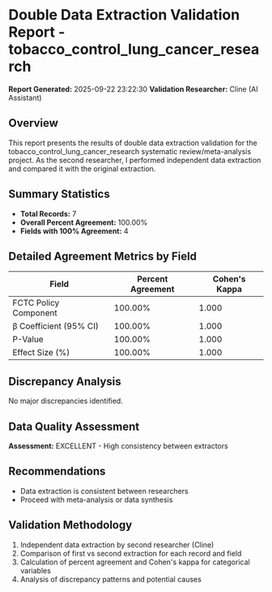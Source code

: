 # Double Data Extraction Validation Report - tobacco_control_lung_cancer_research

**Report Generated:** 2025-09-22 23:22:30
**Validation Researcher:** Cline (AI Assistant)

## Overview
This report presents the results of double data extraction validation for the tobacco_control_lung_cancer_research systematic review/meta-analysis project. As the second researcher, I performed independent data extraction and compared it with the original extraction.

## Summary Statistics
- **Total Records:** 7
- **Overall Percent Agreement:** 100.00%
- **Fields with 100% Agreement:** 4

## Detailed Agreement Metrics by Field

| Field | Percent Agreement | Cohen's Kappa |
|-------|------------------|---------------|
| FCTC Policy Component | 100.00% | 1.000 |
| β Coefficient (95% CI) | 100.00% | 1.000 |
| P-Value | 100.00% | 1.000 |
| Effect Size (%) | 100.00% | 1.000 |

## Discrepancy Analysis

No major discrepancies identified.

## Data Quality Assessment

**Assessment:** EXCELLENT - High consistency between extractors

## Recommendations

- Data extraction is consistent between researchers
- Proceed with meta-analysis or data synthesis

## Validation Methodology

1. Independent data extraction by second researcher (Cline)
2. Comparison of first vs second extraction for each record and field
3. Calculation of percent agreement and Cohen's kappa for categorical variables
4. Analysis of discrepancy patterns and potential causes
